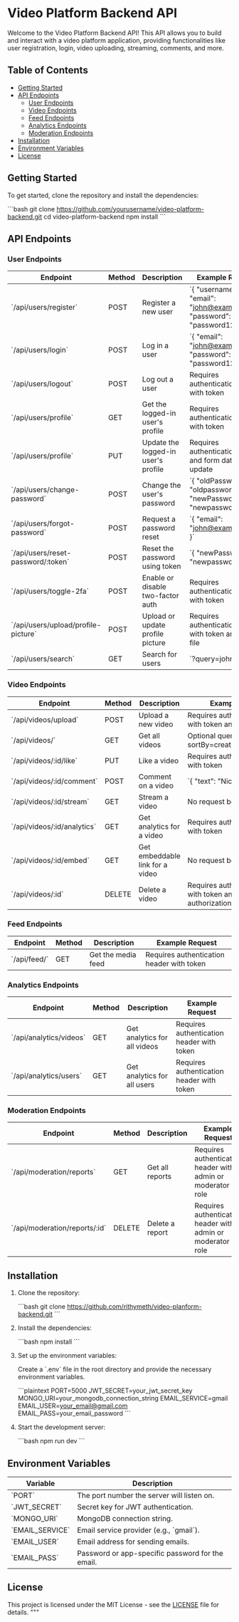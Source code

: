 # Video Platform Backend API

Welcome to the Video Platform Backend API! This API allows you to build and interact with a video platform application, providing functionalities like user registration, login, video uploading, streaming, comments, and more.

## Table of Contents

- [Getting Started](#getting-started)
- [API Endpoints](#api-endpoints)
  - [User Endpoints](#user-endpoints)
  - [Video Endpoints](#video-endpoints)
  - [Feed Endpoints](#feed-endpoints)
  - [Analytics Endpoints](#analytics-endpoints)
  - [Moderation Endpoints](#moderation-endpoints)
- [Installation](#installation)
- [Environment Variables](#environment-variables)
- [License](#license)

## Getting Started

To get started, clone the repository and install the dependencies:

\`\`\`bash
git clone https://github.com/yourusername/video-platform-backend.git
cd video-platform-backend
npm install
\`\`\`

## API Endpoints

### User Endpoints

| Endpoint                     | Method | Description                          | Example Request                                                   |
| ---------------------------- | ------ | ------------------------------------ | ----------------------------------------------------------------- |
| \`/api/users/register\`        | POST   | Register a new user                  | \`{ "username": "john", "email": "john@example.com", "password": "password123" }\` |
| \`/api/users/login\`           | POST   | Log in a user                        | \`{ "email": "john@example.com", "password": "password123" }\`      |
| \`/api/users/logout\`          | POST   | Log out a user                       | Requires authentication header with token                        |
| \`/api/users/profile\`         | GET    | Get the logged-in user's profile     | Requires authentication header with token                        |
| \`/api/users/profile\`         | PUT    | Update the logged-in user's profile  | Requires authentication header and form data for update          |
| \`/api/users/change-password\` | POST   | Change the user's password           | \`{ "oldPassword": "oldpassword", "newPassword": "newpassword123" }\` |
| \`/api/users/forgot-password\` | POST   | Request a password reset             | \`{ "email": "john@example.com" }\`                                 |
| \`/api/users/reset-password/:token\` | POST   | Reset the password using token       | \`{ "newPassword": "newpassword123" }\`                             |
| \`/api/users/toggle-2fa\`      | POST   | Enable or disable two-factor auth    | Requires authentication header with token                        |
| \`/api/users/upload/profile-picture\` | POST   | Upload or update profile picture    | Requires authentication header with token and image file          |
| \`/api/users/search\`          | GET    | Search for users                     | \`?query=john\`                                                    |

### Video Endpoints

| Endpoint                       | Method | Description                          | Example Request                                                   |
| ------------------------------ | ------ | ------------------------------------ | ----------------------------------------------------------------- |
| \`/api/videos/upload\`           | POST   | Upload a new video                   | Requires authentication header with token and video file          |
| \`/api/videos/\`                 | GET    | Get all videos                       | Optional query params: \`?sortBy=createdAt&order=desc\`             |
| \`/api/videos/:id/like\`         | PUT    | Like a video                         | Requires authentication header with token                        |
| \`/api/videos/:id/comment\`      | POST   | Comment on a video                   | \`{ "text": "Nice video!" }\`                                       |
| \`/api/videos/:id/stream\`       | GET    | Stream a video                       | No request body                                                   |
| \`/api/videos/:id/analytics\`    | GET    | Get analytics for a video            | Requires authentication header with token                        |
| \`/api/videos/:id/embed\`        | GET    | Get embeddable link for a video      | No request body                                                   |
| \`/api/videos/:id\`              | DELETE | Delete a video                       | Requires authentication header with token and user authorization  |

### Feed Endpoints

| Endpoint              | Method | Description               | Example Request                                                   |
| --------------------- | ------ | ------------------------- | ----------------------------------------------------------------- |
| \`/api/feed/\`          | GET    | Get the media feed         | Requires authentication header with token                        |

### Analytics Endpoints

| Endpoint                     | Method | Description                          | Example Request                                                   |
| ---------------------------- | ------ | ------------------------------------ | ----------------------------------------------------------------- |
| \`/api/analytics/videos\`      | GET    | Get analytics for all videos         | Requires authentication header with token                        |
| \`/api/analytics/users\`       | GET    | Get analytics for all users          | Requires authentication header with token                        |

### Moderation Endpoints

| Endpoint                       | Method | Description                          | Example Request                                                   |
| ------------------------------ | ------ | ------------------------------------ | ----------------------------------------------------------------- |
| \`/api/moderation/reports\`      | GET    | Get all reports                      | Requires authentication header with admin or moderator role       |
| \`/api/moderation/reports/:id\`  | DELETE | Delete a report                      | Requires authentication header with admin or moderator role       |

## Installation

1. Clone the repository:

   \`\`\`bash
   git clone https://github.com/rithymeth/video-planform-backend.git
   \`\`\`

2. Install the dependencies:

   \`\`\`bash
   npm install
   \`\`\`

3. Set up the environment variables:

   Create a \`.env\` file in the root directory and provide the necessary environment variables.

   \`\`\`plaintext
   PORT=5000
   JWT_SECRET=your_jwt_secret_key
   MONGO_URI=your_mongodb_connection_string
   EMAIL_SERVICE=gmail
   EMAIL_USER=your_email@gmail.com
   EMAIL_PASS=your_email_password
   \`\`\`

4. Start the development server:

   \`\`\`bash
   npm run dev
   \`\`\`

## Environment Variables

| Variable          | Description                                        |
| ----------------- | -------------------------------------------------- |
| \`PORT\`            | The port number the server will listen on.          |
| \`JWT_SECRET\`      | Secret key for JWT authentication.                  |
| \`MONGO_URI\`       | MongoDB connection string.                         |
| \`EMAIL_SERVICE\`   | Email service provider (e.g., \`gmail\`).            |
| \`EMAIL_USER\`      | Email address for sending emails.                  |
| \`EMAIL_PASS\`      | Password or app-specific password for the email.   |

## License

This project is licensed under the MIT License - see the [LICENSE](LICENSE) file for details.
"""
